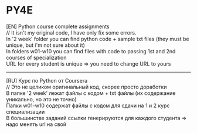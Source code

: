 # PY4E
[EN]
Python course complete assignments <br>
// It isn't my original code, I have only fix some errors.
<br>
 In '2 week' folder you can find python code + sample txt files (they must be unique, but i'm not sure about it)
<br>
 In folders w01-w10 you can find files with code to passing 1st and 2nd courses of specialization
<br>
 URL for every student is unique => you need to change URL to yours
<br>
<hr>
[RU]
Курс по Python от Coursera<br>
 // Это не целиком оригинальный код, скорее просто доработки
<br>
В папке '2 week' лежат файлы с кодом + txt файлы (их содержание уникально, но это не точно)
<br>
Папки w01-w10 содержат файлы с кодом для сдачи на 1 и 2 курс специализации
<br>
В большинстве заданий ссылки генерируются для каждого студента => надо менять url на свой
